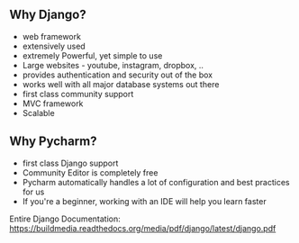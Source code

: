 Why Django?
-----------
- web framework
- extensively used
- extremely Powerful, yet simple to use
- Large websites - youtube, instagram, dropbox, ..
- provides authentication and security out of the box
- works well with all major database systems out there
- first class community support
- MVC framework
- Scalable

Why Pycharm?
------------
- first class Django support
- Community Editor is completely free
- Pycharm automatically handles a lot of configuration and best practices for us
- If you're a beginner, working with an IDE will help you learn faster


Entire Django Documentation: https://buildmedia.readthedocs.org/media/pdf/django/latest/django.pdf
